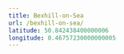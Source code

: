 ```yaml
---
title: Bexhill-on-Sea
url: /bexhill-on-sea/
latitude: 50.842438400000006
longitude: 0.46757230000000005
---
```

